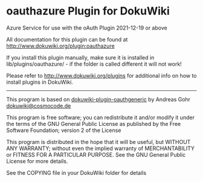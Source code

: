 oauthazure Plugin for DokuWiki
===

Azure Service for use with the oAuth Plugin 2021-12-19 or above

All documentation for this plugin can be found at
<http://www.dokuwiki.org/plugin:oauthazure>

If you install this plugin manually, make sure it is installed in
lib/plugins/oauthazure/ - if the folder is called different it
will not work!

Please refer to <http://www.dokuwiki.org/plugins> for additional info
on how to install plugins in DokuWiki.

----
This program is based on [dokuwiki-plugin-oauthgeneric](https://github.com/cosmocode/dokuwiki-plugin-oauthgeneric)
by Andreas Gohr <dokuwiki@cosmocode.de>

This program is free software; you can redistribute it and/or modify
it under the terms of the GNU General Public License as published by
the Free Software Foundation; version 2 of the License

This program is distributed in the hope that it will be useful,
but WITHOUT ANY WARRANTY; without even the implied warranty of
MERCHANTABILITY or FITNESS FOR A PARTICULAR PURPOSE.  See the
GNU General Public License for more details.

See the COPYING file in your DokuWiki folder for details
